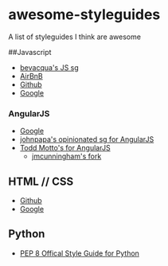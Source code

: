 awesome-styleguides
===================

A list of styleguides I think are awesome

##Javascript
* [bevacqua's JS sg](https://github.com/bevacqua/js)
* [AirBnB](https://github.com/airbnb/javascript)
* [Github](https://github.com/styleguide/javascript/1.0)
* [Google](https://google-styleguide.googlecode.com/svn/trunk/javascriptguide.xml)

### AngularJS
* [Google](https://google-styleguide.googlecode.com/svn/trunk/angularjs-google-style.html)
* [johnpapa's opinionated sg for  AngularJS](https://github.com/johnpapa/angularjs-styleguide)
* [Todd Motto's for AngularJS](https://github.com/toddmotto/angularjs-styleguide)  
  * [jmcunningham's fork](https://github.com/jmcunningham/angularjs-styleguide)

## HTML // CSS
* [Github](https://github.com/styleguide/css)
* [Google](http://google-styleguide.googlecode.com/svn/trunk/htmlcssguide.xml)

## Python
* [PEP 8 Offical Style Guide for Python](http://legacy.python.org/dev/peps/pep-0008/)
